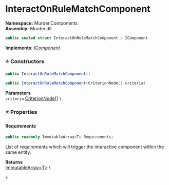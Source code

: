 # InteractOnRuleMatchComponent

**Namespace:** Murder.Components \
**Assembly:** Murder.dll

```csharp
public sealed struct InteractOnRuleMatchComponent : IComponent
```

**Implements:** _[IComponent](/Bang/Components/IComponent.html)_

### ⭐ Constructors
```csharp
public InteractOnRuleMatchComponent()
```

```csharp
public InteractOnRuleMatchComponent(CriterionNode[] criteria)
```

**Parameters** \
`criteria` [CriterionNode[]](/Murder/Core/Dialogs/CriterionNode.html) \

### ⭐ Properties
#### Requirements
```csharp
public readonly ImmutableArray<T> Requirements;
```

List of requirements which will trigger the interactive component within the same entity.

**Returns** \
[ImmutableArray\<T\>](https://learn.microsoft.com/en-us/dotnet/api/System.Collections.Immutable.ImmutableArray-1?view=net-7.0) \


⚡